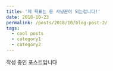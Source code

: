 ```yaml
---
title: '제 목표는 용 사냥꾼이 되는겁니다!'
date: 2018-10-23
permalink: /posts/2018/10/blog-post-2/
tags:
  - cool posts
  - category1
  - category2
---
```


작성 중인 포스트입니다

